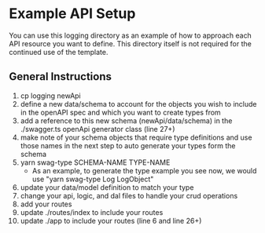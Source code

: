 # Example API Setup

You can use this logging directory as an example of how to approach each API resource you want to define. This directory itself is not required for the continued use of the template.

## General Instructions

1. cp logging newApi
2. define a new data/schema to account for the objects you wish to include in the openAPI spec and which you want to create types from
3. add a reference to this new schema (newApi/data/schema) in the ./swagger.ts openApi generator class (line 27+)
4. make note of your schema objects that require type definitions and use those names in the next step to auto generate your types form the schema
5. yarn swag-type SCHEMA-NAME TYPE-NAME
    * As an example, to generate the type example you see now, we would use "yarn swag-type Log LogObject"
6. update your data/model definition to match your type
7. change your api, logic, and dal files to handle your crud operations
8. add your routes
9. update ./routes/index to include your routes
10. update ./app to include your routes (line 6 and line 26+)
